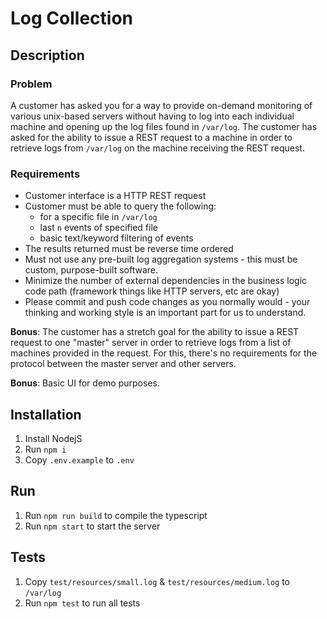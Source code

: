 # Log Collection

## Description

### Problem
A customer has asked you for a way to provide on-demand monitoring of various unix-based servers without having to log into each individual machine and opening up the log files found in `/var/log`. The customer has asked for the ability to issue a REST request to a machine in order to retrieve logs from `/var/log` on the machine receiving the REST request.

### Requirements
- Customer interface is a HTTP REST request
- Customer must be able to query the following:
  - for a specific file in `/var/log`
  - last `n` events of specified file 
  - basic text/keyword filtering of events
- The results returned must be reverse time ordered
- Must not use any pre-built log aggregation systems - this must be custom, purpose-built software.
- Minimize the number of external dependencies in the business logic code path (framework things like HTTP servers, etc are okay)
- Please commit and push code changes as you normally would - your thinking and working style is an important part for us to understand.

**Bonus**: The customer has a stretch goal for the ability to issue a REST request to one "master" server in order to retrieve logs from a list of  machines provided in the request. For this, there's no requirements for the protocol between the master server and other servers. 

**Bonus**: Basic UI for demo purposes.

## Installation
1. Install NodejS
2. Run `npm i`
3. Copy `.env.example` to `.env`

## Run
1. Run `npm run build` to compile the typescript
2. Run `npm start` to start the server

## Tests
1. Copy `test/resources/small.log` & `test/resources/medium.log` to `/var/log`
2. Run `npm test` to run all tests